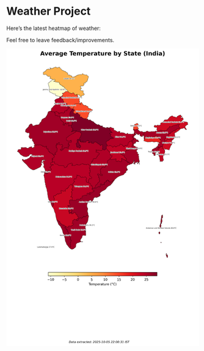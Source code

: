 # Weather Project

Here’s the latest heatmap of weather:

Feel free to leave feedback/improvements.

![India Heatmap](docs/assets/india_heatmap.png?v=E29D29)
